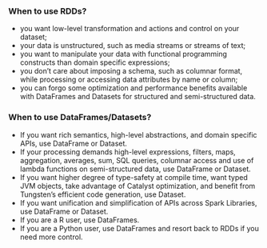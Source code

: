 ### When to use RDDs?
- you want low-level transformation and actions and control on your
dataset;
- your data is unstructured, such as media streams or streams of text;
- you want to manipulate your data with functional programming constructs than domain specific expressions;
- you don’t care about imposing a schema, such as columnar format, while processing or accessing data attributes by name or column; 
- you can forgo some optimization and performance benefits available with DataFrames and Datasets for structured and semi-structured
data. 

### When to use DataFrames/Datasets?
- If you want rich semantics, high-level abstractions, and domain specific APIs, use DataFrame or Dataset.
- If your processing demands high-level expressions, filters, maps, aggregation, averages, sum, SQL queries, columnar access and use of lambda functions on semi-structured data, use DataFrame or Dataset.
- If you want higher degree of type-safety at compile time, want typed JVM objects, take advantage of Catalyst optimization, and benefit from Tungsten’s efficient code generation, use Dataset. 
- If you want unification and simplification of APIs across Spark Libraries, use DataFrame or Dataset.
- If you are a R user, use DataFrames.
- If you are a Python user, use DataFrames and resort back to RDDs if you need more control. 